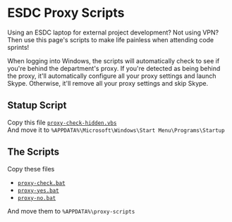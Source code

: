 # ESDC Proxy Scripts

Using an ESDC laptop for external project development? Not using VPN? Then use this page's scripts to make life painless when attending code sprints!

When logging into Windows, the scripts will automatically check to see if you're behind the department's proxy. If you're detected as being behind the proxy, it'll automatically configure all your proxy settings and launch Skype. Otherwise, it'll remove all your proxy settings and skip Skype.

## Statup Script

Copy this file [`proxy-check-hidden.vbs`](proxy-scripts/proxy-check-hidden.vbs)  
And move it to `%APPDATA%\Microsoft\Windows\Start Menu\Programs\Startup`

## The Scripts

Copy these files 

- [`proxy-check.bat`](proxy-scripts/proxy-check.bat)  
- [`proxy-yes.bat`](proxy-scripts/proxy-yes.bat)  
- [`proxy-no.bat`](proxy-scripts/proxy-no.bat)  

And move them to `%APPDATA%\proxy-scripts`
